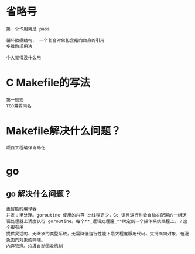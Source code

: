 # 省略号
    第一个作用就是 pass
    
    循环数据结构， 一个复合对象包含指向自身的引用
    多维数组用法
    
    个人觉得没什么用

# C Makefile的写法
    第一规则
    TBD需要同名
    
#   Makefile解决什么问题？
    项目工程编译自动化
    
#   go
##   go 解决什么问题？
    更智能的编译器
    并发：里处理。goroutine 使用的内存 比线程更少，Go 语言运行时会自动在配置的一组逻辑处理器上调度执行 goroutine。每个**_逻辑处理器_**绑定到一个操作系统线程上。？这个很有用
    提供灵活的、无继承的类型系统，无需降低运行性能下最大程度服用代码。支持面向对象，但避免面向对象的弊端。
    内存管理。垃圾自动回收机制
    
    
 